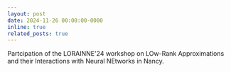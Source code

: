 ```yaml
---
layout: post
date: 2024-11-26 00:00:00-0000
inline: true
related_posts: true
---
```


Partcipation of the LORAINNE'24 workshop on LOw-Rank Approximations and their Interactions with Neural NEtworks in Nancy.